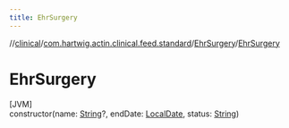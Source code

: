 ```yaml
---
title: EhrSurgery
---
```

//[clinical](../../../index.html)/[com.hartwig.actin.clinical.feed.standard](../index.html)/[EhrSurgery](index.html)/[EhrSurgery](-ehr-surgery.html)



# EhrSurgery



[JVM]\
constructor(name: [String](https://kotlinlang.org/api/latest/jvm/stdlib/kotlin/-string/index.html)?, endDate: [LocalDate](https://docs.oracle.com/javase/8/docs/api/java/time/LocalDate.html), status: [String](https://kotlinlang.org/api/latest/jvm/stdlib/kotlin/-string/index.html))




